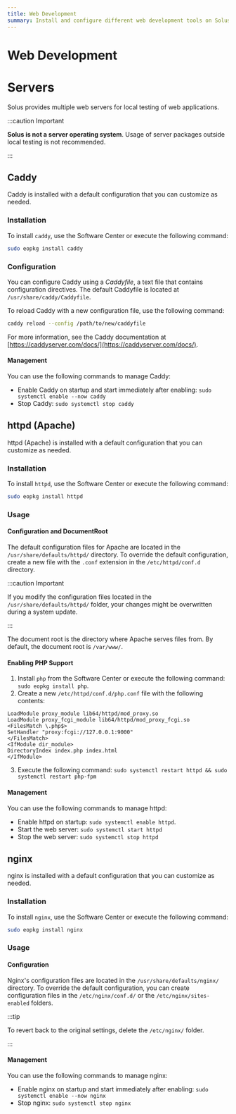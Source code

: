 ```yaml
---
title: Web Development
summary: Install and configure different web development tools on Solus.
---
```


# Web Development

# Servers

Solus provides multiple web servers for local testing of web applications.

:::caution Important

**Solus is not a server operating system**. Usage of server packages outside local testing is not recommended.

:::

## Caddy
Caddy is installed with a default configuration that you can customize as needed.

### Installation

To install `caddy`, use the Software Center or execute the following command:

```bash
sudo eopkg install caddy
```

### Configuration

You can configure Caddy using a _Caddyfile_, a text file that contains configuration directives. The default Caddyfile is located at `/usr/share/caddy/Caddyfile`. 

To reload Caddy with a new configuration file, use the following command:

```bash
caddy reload --config /path/to/new/caddyfile
```

For more information, see the Caddy documentation at [https://caddyserver.com/docs/](https://caddyserver.com/docs/).

#### Management

You can use the following commands to manage Caddy:

* Enable Caddy on startup and start immediately after enabling: `sudo systemctl enable --now caddy`
* Stop Caddy: `sudo systemctl stop caddy`

## httpd (Apache)

httpd (Apache) is installed with a default configuration that you can customize as needed.

### Installation

To install `httpd`, use the Software Center or execute the following command:

```bash
sudo eopkg install httpd
```

### Usage

#### Configuration and DocumentRoot
The default configuration files for Apache are located in the `/usr/share/defaults/httpd/` directory. To override the default configuration, create a new file with the `.conf` extension in the `/etc/httpd/conf.d` directory.

:::caution Important

If you modify the configuration files located in the `/usr/share/defaults/httpd/` folder, your changes might be overwritten during a system update.

:::

The document root is the directory where Apache serves files from. By default, the document root is `/var/www/`.

#### Enabling PHP Support

1. Install `php` from the Software Center or execute the following command: `sudo eopkg install php`.
2. Create a new `/etc/httpd/conf.d/php.conf` file with the following contents:

```
LoadModule proxy_module lib64/httpd/mod_proxy.so
LoadModule proxy_fcgi_module lib64/httpd/mod_proxy_fcgi.so
<FilesMatch \.php$>
SetHandler "proxy:fcgi://127.0.0.1:9000"
</FilesMatch>
<IfModule dir_module>
DirectoryIndex index.php index.html
</IfModule>
```
3. Execute the following command: `sudo systemctl restart httpd && sudo systemctl restart php-fpm`

#### Management

You can use the following commands to manage httpd:

- Enable httpd on startup: `sudo systemctl enable httpd`.
- Start the web server: `sudo systemctl start httpd`
- Stop the web server: `sudo systemctl stop httpd`

## nginx

nginx is installed with a default configuration that you can customize as needed.

### Installation

To install `nginx`, use the Software Center or execute the following command:

```bash
sudo eopkg install nginx
```

### Usage

#### Configuration

Nginx's configuration files are located in the `/usr/share/defaults/nginx/` directory. To override the default configuration, you can create configuration files in the `/etc/nginx/conf.d/` or the `/etc/nginx/sites-enabled` folders.

:::tip

To revert back to the original settings, delete the `/etc/nginx/` folder.

:::

#### Management

You can use the following commands to manage nginx:

* Enable nginx on startup and start immediately after enabling: `sudo systemctl enable --now nginx`
* Stop nginx: `sudo systemctl stop nginx`
